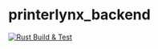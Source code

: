 # printerlynx_backend
[![Rust Build & Test](https://github.com/Paroxs/printerlynx_backend/actions/workflows/rust-build-test.yml/badge.svg)](https://github.com/Paroxs/printerlynx_backend/actions/workflows/rust-build-test.yml)
